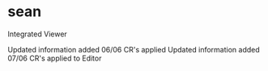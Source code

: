 # sean
Integrated Viewer


Updated information added 06/06 CR's applied
Updated information added 07/06 CR's applied to Editor
